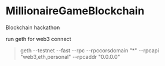 # MillionaireGameBlockchain
Blockchain hackathon

run geth for web3 connect

> geth --testnet --fast --rpc --rpccorsdomain "*" --rpcapi "web3,eth,personal" --rpcaddr "0.0.0.0"
